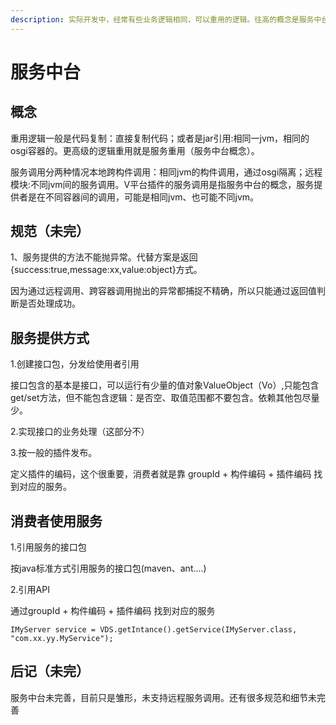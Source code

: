 ```yaml
---
description: 实际开发中，经常有些业务逻辑相同，可以重用的逻辑。往高的概念是服务中台，向下理解就是服务调用
---
```


# 服务中台

## 概念

重用逻辑一般是代码复制：直接复制代码；或者是jar引用:相同一jvm，相同的osgi容器的。更高级的逻辑重用就是服务重用（服务中台概念）。

服务调用分两种情况本地跨构件调用：相同jvm的构件调用，通过osgi隔离；远程模块:不同jvm间的服务调用。V平台插件的服务调用是指服务中台的概念，服务提供者是在不同容器间的调用，可能是相同jvm、也可能不同jvm。

## 规范（未完）

1、服务提供的方法不能抛异常。代替方案是返回{success:true,message:xx,value:object}方式。

因为通过远程调用、跨容器调用抛出的异常都捕捉不精确，所以只能通过返回值判断是否处理成功。

## 服务提供方式

1.创建接口包，分发给使用者引用

接口包含的基本是接口，可以运行有少量的值对象ValueObject（Vo）,只能包含get/set方法，但不能包含逻辑：是否空、取值范围都不要包含。依赖其他包尽量少。

2.实现接口的业务处理（这部分不）

3.按一般的插件发布。

定义插件的编码，这个很重要，消费者就是靠 groupId + 构件编码 + 插件编码 找到对应的服务。

## 消费者使用服务

1.引用服务的接口包

按java标准方式引用服务的接口包\(maven、ant....\)

2.引用API

通过groupId + 构件编码 + 插件编码 找到对应的服务

```text
IMyServer service = VDS.getIntance().getService(IMyServer.class, "com.xx.yy.MyService");
```

## 后记（未完）

服务中台未完善，目前只是雏形，未支持远程服务调用。还有很多规范和细节未完善

